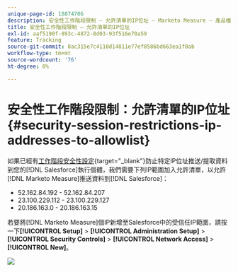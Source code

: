 ```yaml
---
unique-page-id: 18874706
description: 安全性工作階段限制 — 允許清單的IP位址 — Marketo Measure — 產品檔案
title: 安全性工作階段限制 — 允許清單的IP位址
exl-id: aaf5190f-893c-4872-8d03-93f516e70a59
feature: Tracking
source-git-commit: 8ac315e7c4110d14811e77ef0586bd663ea1f8ab
workflow-type: tm+mt
source-wordcount: '76'
ht-degree: 0%

---
```


# 安全性工作階段限制：允許清單的IP位址 {#security-session-restrictions-ip-addresses-to-allowlist}

如果已經有[工作階段安全性設定](https://help.salesforce.com/articleView?id=admin_sessions.htm&amp;type=0){target="_blank"}防止特定IP位址推送/提取資料到您的[!DNL Salesforce]執行個體，我們需要下列IP範圍加入允許清單，以允許[!DNL Marketo Measure]推送資料到[!DNL Salesforce]：

* 52.162.84.192 - 52.162.84.207
* 23.100.229.112 - 23.100.229.127
* 20.186.163.0 - 20.186.163.15

若要將[!DNL Marketo Measure]個IP新增至Salesforce中的受信任IP範圍，請按一下&#x200B;**[!UICONTROL Setup]** > **[!UICONTROL Administration Setup]** > **[!UICONTROL Security Controls]** > **[!UICONTROL Network Access]** > **[!UICONTROL New]**。

![](assets/1.png)
